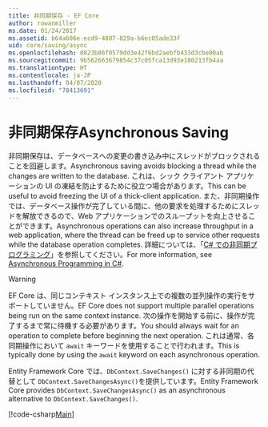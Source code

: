 ```yaml
---
title: 非同期保存 - EF Core
author: rowanmiller
ms.date: 01/24/2017
ms.assetid: b64a606e-ecd9-4807-829a-b6ec05ade33f
uid: core/saving/async
ms.openlocfilehash: 0823b86f0579dd3e42f6bd2aebfb433d3cbe00ab
ms.sourcegitcommit: 9b562663679854c37c05fca13d93e180213fb4aa
ms.translationtype: HT
ms.contentlocale: ja-JP
ms.lasthandoff: 04/07/2020
ms.locfileid: "78413691"
---
```

# <a name="asynchronous-saving"></a><span data-ttu-id="5e2b8-102">非同期保存</span><span class="sxs-lookup"><span data-stu-id="5e2b8-102">Asynchronous Saving</span></span>

<span data-ttu-id="5e2b8-103">非同期保存は、データベースへの変更の書き込み中にスレッドがブロックされることを回避します。</span><span class="sxs-lookup"><span data-stu-id="5e2b8-103">Asynchronous saving avoids blocking a thread while the changes are written to the database.</span></span> <span data-ttu-id="5e2b8-104">これは、シック クライアント アプリケーションの UI の凍結を防止するために役立つ場合があります。</span><span class="sxs-lookup"><span data-stu-id="5e2b8-104">This can be useful to avoid freezing the UI of a thick-client application.</span></span> <span data-ttu-id="5e2b8-105">また、非同期操作では、データベース操作が完了している間に、他の要求を処理するためにスレッドを解放できるので、Web アプリケーションでのスループットを向上させることができます。</span><span class="sxs-lookup"><span data-stu-id="5e2b8-105">Asynchronous operations can also increase throughput in a web application, where the thread can be freed up to service other requests while the database operation completes.</span></span> <span data-ttu-id="5e2b8-106">詳細については、「[C# での非同期プログラミング](https://docs.microsoft.com/dotnet/csharp/async)」を参照してください。</span><span class="sxs-lookup"><span data-stu-id="5e2b8-106">For more information, see [Asynchronous Programming in C#](https://docs.microsoft.com/dotnet/csharp/async).</span></span>

> [!WARNING]  
> <span data-ttu-id="5e2b8-107">EF Core は、同じコンテキスト インスタンス上での複数の並列操作の実行をサポートしていません。</span><span class="sxs-lookup"><span data-stu-id="5e2b8-107">EF Core does not support multiple parallel operations being run on the same context instance.</span></span> <span data-ttu-id="5e2b8-108">次の操作を開始する前に、操作が完了するまで常に待機する必要があります。</span><span class="sxs-lookup"><span data-stu-id="5e2b8-108">You should always wait for an operation to complete before beginning the next operation.</span></span> <span data-ttu-id="5e2b8-109">これは通常、各同期操作において `await` キーワードを使用することで行われます。</span><span class="sxs-lookup"><span data-stu-id="5e2b8-109">This is typically done by using the `await` keyword on each asynchronous operation.</span></span>

<span data-ttu-id="5e2b8-110">Entity Framework Core では、`DbContext.SaveChanges()` に対する非同期の代替として `DbContext.SaveChangesAsync()`を提供しています。</span><span class="sxs-lookup"><span data-stu-id="5e2b8-110">Entity Framework Core provides `DbContext.SaveChangesAsync()` as an asynchronous alternative to `DbContext.SaveChanges()`.</span></span>

[!code-csharp[Main](../../../samples/core/Saving/Async/Sample.cs#Sample)]
